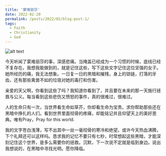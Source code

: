 ```yaml
---
title: '蒙难丽莎'
date: 2022-02-20
permalink: /posts/2022/02/blog-post-1/
tags:
  - Faith
  - Christianity
  - God
---
```


![alt text](https://enyijiang.github.io/images/mengnan.jpeg)

今天听闻了蒙难丽莎的事，深感悲痛。当掩盖已经成为一个习惯的时候，底线已经不复存在。我想我能做到的，就是记住这些，写下这些文字记住这位坚强的女子。她所经历的痛，我无法想象。一日复一日的黑暗和摧残，身上的锁链，打落的牙齿，还有那些禽兽不如的垃圾对她的毒打和伤害。

亲爱的天父啊，你看到这些了吗？我知道你看到了，并且要在未来的那一天施行拯救与公义。每当看到这些悲伤又愤怒的事件，真的很难过，很难过。

人的生命只有一次，当世界看生命如草芥，你却看生命为宝贵。求你帮助那些还在黑暗中挣扎的人们。看到世界里面彻骨的疼痛，却能铭记并且仰望天上的美好恩典。唯有Pray，Pray for this world.

我的文字苍白浅薄，写不出其中一丝一毫彻骨的寒冷和绝望。或许今天热血沸腾，下个礼拜还可以这样吗。恳求我的记忆不要只有七秒，时常想起这些黑暗，才能深刻记住这个世界，是多么需要你的拯救。沉默，下一次说不定就是临到身边。说出我想说的，在黑暗中寻找光明。愿你降临。
